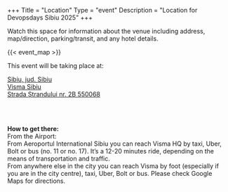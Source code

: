 +++
Title = "Location"
Type = "event"
Description = "Location for Devopsdays Sibiu 2025"
+++

Watch this space for information about the venue including address, map/direction, parking/transit, and any hotel details.

<!-- Uncomment this only if you have set the coordinates for your location in the config yaml. Get Latitude and Longitude of a Point: http://itouchmap.com/latlong.html -->
{{< event_map >}}

<!-- Edit and uncomment to let people know what accessibility features you have available -->
<!-- 
    Example from Minneapolis 2020

    We offer wheelchair-designated spaces, chairs, and standing options (with tall tables) in the mainstage session room; a quiet room; bathrooms labeled according to the facilities they contain; professional live captioning of mainstage sessions; ingredient labeling (based on data provided when registering); and private space (upon request) for those nursing. We'd also be happy to accommodate any other accessibility needs upon request: {{< email_organizers >}}    
-->

This event will be taking place at:

<a href='https://www.google.com/maps/place/Visma+Sibiu/@45.7895209,24.1454783,17z/data=!4m6!3m5!1s0x474c678f25f3148d:0x2a83385b1e94c9b7!8m2!3d45.7894291!4d24.1454091!16s%2Fg%2F11byyf5hqg?hl=ro-DE&entry=ttu' target='_blank'>
    <adress>
    Sibiu, jud. Sibiu<br/>
    Visma Sibiu<br/>
    Strada Ștrandului nr. 2B 550068<br/>
    </adress>
</a>

<br></br>
<div> <b>How to get there:</b>

  <div>
    From the Airport:
  </div>

  <div>
    From Aeroportul International Sibiu you can reach Visma HQ by taxi, Uber, Bolt or bus (no. 11 or no. 17). It’s a 12-20 minutes ride, depending on the means of transportation and traffic.
  </div>

  <div>
    From anywhere else in the city you can reach Visma by foot (especially if you are in the city centre), taxi, Uber, Bolt or bus. Please check Google Maps for directions.
  </div>

</div>